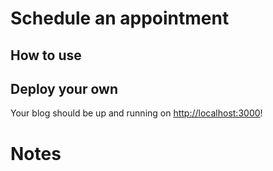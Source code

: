 # Schedule an appointment



## How to use

## Deploy your own


Your blog should be up and running on [http://localhost:3000](http://localhost:3000)!

# Notes
